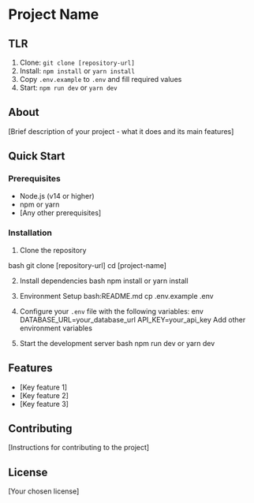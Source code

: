 # Project Name

## TLR

1. Clone: `git clone [repository-url]`
2. Install: `npm install` or `yarn install`
3. Copy `.env.example` to `.env` and fill required values
4. Start: `npm run dev` or `yarn dev`

## About

[Brief description of your project - what it does and its main features]

## Quick Start

### Prerequisites

- Node.js (v14 or higher)
- npm or yarn
- [Any other prerequisites]

### Installation

1. Clone the repository

bash
git clone [repository-url]
cd [project-name]

2. Install dependencies
   bash
   npm install
   or
   yarn install
3. Environment Setup
   bash:README.md
   cp .env.example .env

4. Configure your `.env` file with the following variables:
   env
   DATABASE_URL=your_database_url
   API_KEY=your_api_key
   Add other environment variables

5. Start the development server
   bash
   npm run dev
   or
   yarn dev

## Features

- [Key feature 1]
- [Key feature 2]
- [Key feature 3]

## Contributing

[Instructions for contributing to the project]

## License

[Your chosen license]
